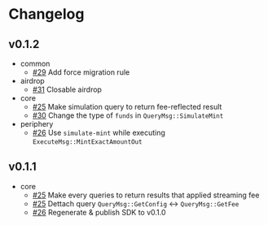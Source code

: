 # Changelog

## v0.1.2

- common
  - [#29](https://github.com/many-things/ibcx-contracts/pull/29) Add force migration rule
- airdrop
  - [#31](https://github.com/many-things/ibcx-contracts/pull/31) Closable airdrop
- core
  - [#25](https://github.com/many-things/ibcx-contracts/pull/25) Make simulation query to return fee-reflected result
  - [#30](https://github.com/many-things/ibcx-contracts/pull/30) Change the type of `funds` in `QueryMsg::SimulateMint`
- periphery
  - [#26](https://github.com/many-things/ibcx-contracts/pull/26) Use `simulate-mint` while executing `ExecuteMsg::MintExactAmountOut`

## v0.1.1

- core
  - [#25](https://github.com/many-things/ibcx-contracts/pull/25) Make every queries to return results that applied streaming fee
  - [#25](https://github.com/many-things/ibcx-contracts/pull/25) Dettach query `QueryMsg::GetConfig` <-> `QueryMsg::GetFee`
  - [#26](https://github.com/many-things/ibcx-contracts/pull/25) Regenerate & publish SDK to v0.1.0
